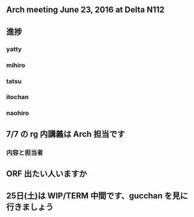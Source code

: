 Arch meeting June 23, 2016 at Delta N112
-----

##  進捗
### yatty
### mihiro
### tatsu
### itochan
### naohiro

## 7/7 の rg 内講義は Arch 担当です
### 内容と担当者

## ORF 出たい人いますか

## 25日(土)は WIP/TERM 中間です、gucchan を見に行きましょう
